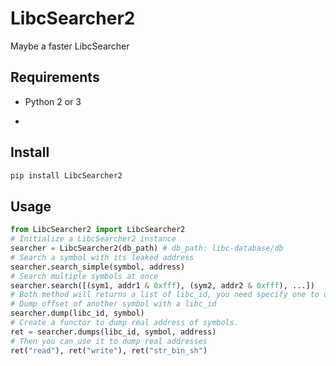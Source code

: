 # LibcSearcher2
Maybe a faster LibcSearcher

## Requirements

- Python 2 or 3

- [libc-database]: https://github.com/niklasb/libc-database	"You need build your own libc-database."

  

## Install

```sh
pip install LibcSearcher2
```



## Usage

```python
from LibcSearcher2 import LibcSearcher2
# Initialize a LibcSearcher2 instance
searcher = LibcSearcher2(db_path) # db_path: libc-database/db
# Search a symbol with its leaked address
searcher.search_simple(symbol, address)
# Search multiple symbols at once
searcher.search([(sym1, addr1 & 0xfff), (sym2, addr2 & 0xfff), ...])
# Both method will returns a list of libc_id, you need specify one to use later.
# Dump offset of another symbol with a libc_id
searcher.dump(libc_id, symbol)
# Create a functor to dump real address of symbols.
ret = searcher.dumps(libc_id, symbol, address)
# Then you can use it to dump real addresses
ret("read"), ret("write"), ret("str_bin_sh")
```

